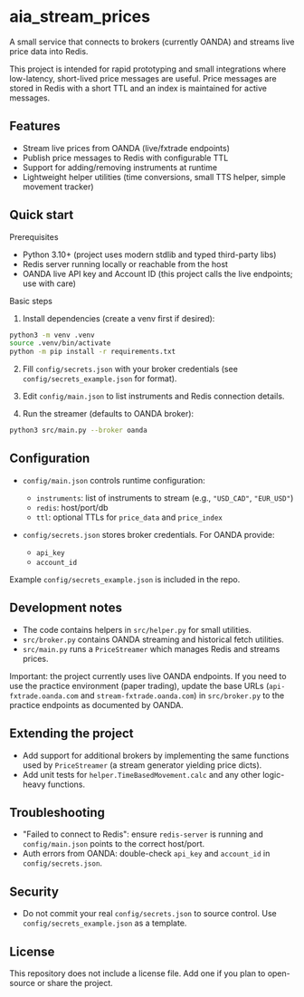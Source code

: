 # aia_stream_prices

A small service that connects to brokers (currently OANDA) and streams live price data into Redis.

This project is intended for rapid prototyping and small integrations where low-latency, short-lived price messages are useful. Price messages are stored in Redis with a short TTL and an index is maintained for active messages.

## Features

- Stream live prices from OANDA (live/fxtrade endpoints)
- Publish price messages to Redis with configurable TTL
- Support for adding/removing instruments at runtime
- Lightweight helper utilities (time conversions, small TTS helper, simple movement tracker)

## Quick start

Prerequisites

- Python 3.10+ (project uses modern stdlib and typed third-party libs)
- Redis server running locally or reachable from the host
- OANDA live API key and Account ID (this project calls the live endpoints; use with care)

Basic steps

1. Install dependencies (create a venv first if desired):

```bash
python3 -m venv .venv
source .venv/bin/activate
python -m pip install -r requirements.txt
```

2. Fill `config/secrets.json` with your broker credentials (see `config/secrets_example.json` for format).

3. Edit `config/main.json` to list instruments and Redis connection details.

4. Run the streamer (defaults to OANDA broker):

```bash
python3 src/main.py --broker oanda
```

## Configuration

- `config/main.json` controls runtime configuration:
  - `instruments`: list of instruments to stream (e.g., `"USD_CAD"`, `"EUR_USD"`)
  - `redis`: host/port/db
  - `ttl`: optional TTLs for `price_data` and `price_index`

- `config/secrets.json` stores broker credentials. For OANDA provide:
  - `api_key`
  - `account_id`

Example `config/secrets_example.json` is included in the repo.

## Development notes

- The code contains helpers in `src/helper.py` for small utilities.
- `src/broker.py` contains OANDA streaming and historical fetch utilities.
- `src/main.py` runs a `PriceStreamer` which manages Redis and streams prices.

Important: the project currently uses live OANDA endpoints. If you need to use the practice environment (paper trading), update the base URLs (`api-fxtrade.oanda.com` and `stream-fxtrade.oanda.com`) in `src/broker.py` to the practice endpoints as documented by OANDA.

## Extending the project

- Add support for additional brokers by implementing the same functions used by `PriceStreamer` (a stream generator yielding price dicts).
- Add unit tests for `helper.TimeBasedMovement.calc` and any other logic-heavy functions.

## Troubleshooting

- "Failed to connect to Redis": ensure `redis-server` is running and `config/main.json` points to the correct host/port.
- Auth errors from OANDA: double-check `api_key` and `account_id` in `config/secrets.json`.

## Security

- Do not commit your real `config/secrets.json` to source control. Use `config/secrets_example.json` as a template.

## License

This repository does not include a license file. Add one if you plan to open-source or share the project.
